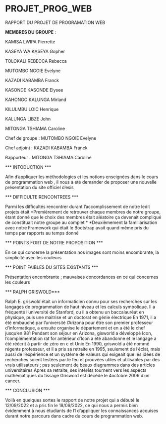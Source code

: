 # PROJET_PROG_WEB

RAPPORT DU PROJET DE PROGRAMATION WEB

**MEMBRES DU GROUPE** :

KAMISA LWIPA Pierrette

KASEYA WA KASEYA Gopher

TOLOKALI REBECCA Rebecca

MUTOMBO NGOIE Evelyne

KAZADI KABAMBA Franck

KASONDE KASONDE Elysee

KAHONGO KALUNGA Mirland

KILULMBU LOIC Henrique

KALUNGA LIBZE John

MITONGA TSHIAMA Caroline


Chef de groupe : MUTOMBO NGOIE Evelyne

Chef adjoint : KAZADI KABAMBA Franck

Rapporteur : MITONGA TSHIAMA Caroline


*** INTODUCTION ***

Afin d’appliquer les méthodologies et les notions enseignées dans le cours de programmation web , il
nous a été demander de proposer une nouvelle présentation du site officiel d’esis

*** DIFFICULTE RENCONTREES ***

Parmi les difficultés rencontrer durant l’accomplissement de notre ledit projets était
*Premièrement de retrouver chaque membres de notre groupe, étant donné que le choix des
membres était aléatoire ça devenait compliqué de constituait notre groupe au complet *
*Deuxièmement la familiarisation avec notre Framework qui était le Bootstrap avait quand même
pris du temps par rapports au temps donné

*** POINTS FORT DE NOTRE PROPOSITION ***

En ce qui concerne la présentation nos images sont moins encombrante, la simplicité avec les
couleurs

*** POINT FAIBLES DU SITES EXISTANTS ***

Présentation encombrante ; mauvaises concordances en ce qui concernes les couleurs

*** RALPH GRISWOLD***

Ralph E. griswold était un informaticien connu pour ses recherches sur les langages de
programmation de haut niveau et les calculs symbolique.
Il a fréquenté l’université de Stanford, ou il a obtenu un baccalauréat en physique, puis une maitrise
et un doctorat en génie électrique
En 1971, il a été embauché par l’université l’Arizona pour être son premier professeur
d’informatique, a ensuite organise le département et en a été le chef jusqu’en 981
Pendant son séjour en Arizona, gisworld a développé Icon, l’complémentation rat for antérieur d’Icon
a été abandonne et le langage a été réécrit à partir de zéro en c et Unix
En 1990, griswold a été nommé régents professeur, et il a pris sa retraite en 1995, seulement de
l’éclat, mais aussi de l’expérience et un système de valeurs qui exigeait que les idées de recherches
soient testées par le feu et prouvées utiles et utilisables par des vrais utilisateurs ; pas seulement de
beaux diagrammes dans des articles universitaires
Apres sa retraite, ses intérêts tournent vers les aspects mathématiques du tissage
Grisword est décède le 4octobre 2006 d’un cancer.

*** CONCLUSION ***

Voilà en quelques sortes le rapport de notre projet qui a débuté le 12/09/2022 et a pris fin le
18/09/2022, ce qui nous a permis bien évidemment à nous étudiants de l1 d’appliquer les
connaissances acquises durant notre parcours dans cadre du cours de programmation web.
